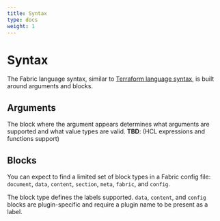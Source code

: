 ```yaml
---
title: Syntax
type: docs
weight: 1
---
```


# Syntax

The Fabric language syntax, similar to [Terraform language syntax](https://developer.hashicorp.com/terraform/language/syntax/configuration), is built around arguments and blocks.

## Arguments

The block where the argument appears determines what arguments are supported and what value types are valid.
**TBD**: (HCL expressions and functions support)


## Blocks

You can expect to find a limited set of block types in a Fabric config file: `document`, `data`, `content`, `section`, `meta`, `fabric`, and `config`.

The block type defines the labels supported. `data`, `content`, and `config` blocks are plugin-specific and require a plugin name to be present as a label.

